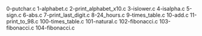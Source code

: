0-putchar.c 1-alphabet.c 
2-print_alphabet_x10.c 
3-islower.c 
4-isalpha.c 
5-sign.c 
6-abs.c 
7-print_last_digit.c 
8-24_hours.c 
9-times_table.c 
10-add.c 
11-print_to_98.c 
100-times_table.c 
101-natural.c 
102-fibonacci.c 
103-fibonacci.c 
104-fibonacci.c
